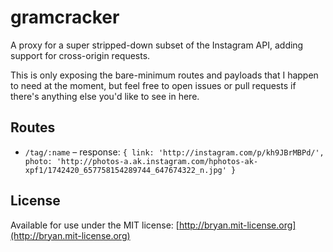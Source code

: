 # gramcracker

A proxy for a super stripped-down subset of the Instagram API, adding support for cross-origin requests.

This is only exposing the bare-minimum routes and payloads that I happen to need at the moment, but feel free to open issues or pull requests if there's anything else you'd like to see in here.

## Routes

* `/tag/:name` – response: `{ link: 'http://instagram.com/p/kh9JBrMBPd/', photo: 'http://photos-a.ak.instagram.com/hphotos-ak-xpf1/1742420_657758154289744_647674322_n.jpg' }`

## License

Available for use under the MIT license: [http://bryan.mit-license.org](http://bryan.mit-license.org)
